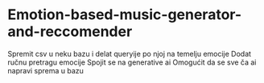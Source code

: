 # Emotion-based-music-generator-and-reccomender
Spremit csv u neku bazu i delat queryije po njoj na temelju emocije
Dodat ručnu pretragu emocije
Spojit se na generative ai
Omogućit da se sve ča ai napravi sprema u bazu
